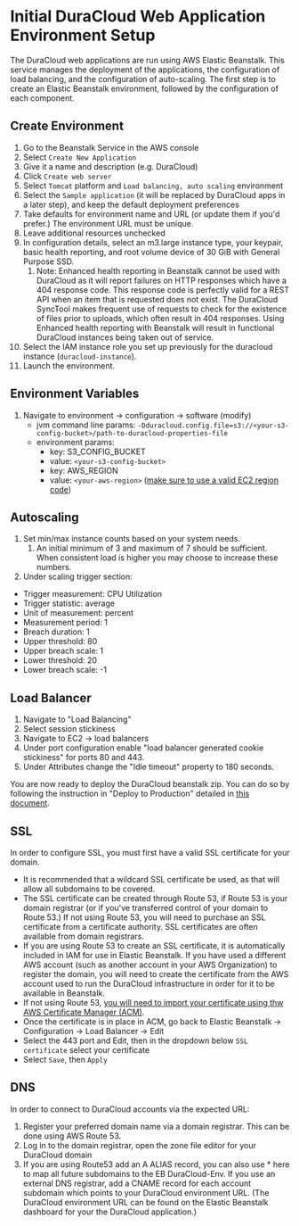 # Initial DuraCloud Web Application Environment Setup

The DuraCloud web applications are run using AWS Elastic Beanstalk. This service manages the deployment of the applications, the configuration of load balancing, and the configuration of auto-scaling. The first step is to create an Elastic Beanstalk environment, followed by the configuration of each component.

## Create Environment

1. Go to the Beanstalk Service in the AWS console
2. Select `Create New Application`
3. Give it a name and description (e.g. DuraCloud)
4. Click `Create web server`
5. Select `Tomcat` platform and `Load balancing, auto scaling` environment
6. Select the `Sample application` (it will be replaced by DuraCloud apps in a later step), and keep the default deployment preferences
7. Take defaults for environment name and URL (or update them if you'd prefer.) The environment URL must be unique.
8. Leave additional resources unchecked
9. In configuration details, select an m3.large instance type, your keypair, 
   basic health reporting, and root volume device of 30 GiB with General Purpose SSD.
   1. Note: Enhanced health reporting in Beanstalk cannot be used with DuraCloud as it will report failures on HTTP 
   responses which have a 404 response code. This response code is perfectly valid for a REST API when an item that is requested does not exist. The DuraCloud SyncTool makes frequent use of requests to check for the existence of files prior to uploads, which often result in 404 responses. Using Enhanced health reporting with Beanstalk will result in functional DuraCloud instances being taken out of service.
7. Select the IAM instance role you set up previously for the duracloud instance (`duracloud-instance`).
8. Launch the environment.

## Environment Variables
1. Navigate to environment -> configuration -> software (modify)
    * jvm command line params:
      ```-Dduracloud.config.file=s3://<your-s3-config-bucket>/path-to-duracloud-properties-file```
    * environment params:
       * key: S3_CONFIG_BUCKET
       * value: ```<your-s3-config-bucket>```
       * key: AWS_REGION
       * value: ```<your-aws-region>``` ([make sure to use a valid EC2 region code](https://docs.aws.amazon.com/AWSEC2/latest/UserGuide/using-regions-availability-zones.html#concepts-available-regions))

## Autoscaling
1. Set min/max instance counts based on your system needs.
   1. An initial minimum of 3 and maximum of 7 should be sufficient. When consistent load is higher you may choose to increase these numbers.
2. Under scaling trigger section:
  * Trigger measurement: CPU Utilization
  * Trigger statistic: average
  * Unit of measurement: percent
  * Measurement period: 1
  * Breach duration: 1
  * Upper threshold: 80
  * Upper breach scale: 1
  * Lower threshold: 20
  * Lower breach scale: -1

## Load Balancer
1. Navigate to "Load Balancing"
2. Select session stickiness
3. Navigate to EC2 -> load balancers
4. Under port configuration enable "load balancer generated cookie stickiness" for ports 80 and 443.
5. Under Attributes change the "Idle timeout" property to 180 seconds.

You are now ready to deploy the DuraCloud beanstalk zip. You can do so by following the instruction in "Deploy to Production" detailed in [this document](release-new-version.md).

## SSL

In order to configure SSL, you must first have a valid SSL certificate for your domain.

* It is recommended that a wildcard SSL certificate be used, as that will allow all subdomains to be covered.
* The SSL certificate can be created through Route 53, if Route 53 is your domain registrar (or if you've transferred control of your domain to Route 53.) If not using Route 53, you will need to purchase an SSL certificate from a certificate authority. SSL certificates are often available from domain registrars.
* If you are using Route 53 to create an SSL certificate, it is automatically included in IAM for use in Elastic Beanstalk. If you have used a different AWS account (such as another account in your AWS Organization) to register the domain, you will need to create the certificate from the AWS account used to run the DuraCloud infrastructure in order for it to be available in Beanstalk.
* If not using Route 53, [you will need to import your certificate using thw AWS Certificate Manager (ACM)](https://docs.aws.amazon.com/acm/latest/userguide/import-certificate-api-cli.html).
* Once the certificate is in place in ACM, go back to Elastic Beanstalk -> Configuration -> Load Balancer -> Edit
* Select the 443 port and Edit, then in the dropdown below `SSL certificate` select your certificate
* Select `Save`, then `Apply`

## DNS

In order to connect to DuraCloud accounts via the expected URL:

1. Register your preferred domain name via a domain registrar. This can be done using AWS Route 53.
2. Log in to the domain registrar, open the zone file editor for your DuraCloud domain
3. If you are using Route53 add an A ALIAS record, you can also use * here to map all future subdomains to the EB DuraCloud-Env. If you use an external DNS registrar, add a CNAME record for each account subdomain which points to your DuraCloud environment URL. (The DuraCloud environment URL can be found on the Elastic Beanstalk dashboard for your the DuraCloud application.)
